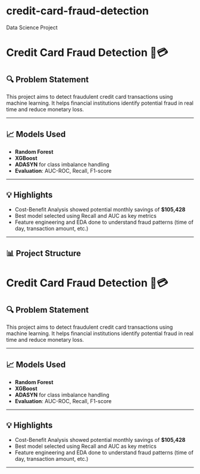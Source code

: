 # credit-card-fraud-detection
Data Science Project
# Credit Card Fraud Detection 🧠💳

## 🔍 Problem Statement

This project aims to detect fraudulent credit card transactions using machine learning. It helps financial institutions identify potential fraud in real time and reduce monetary loss.

---

## 📈 Models Used

- **Random Forest**
- **XGBoost**
- **ADASYN** for class imbalance handling
- **Evaluation**: AUC-ROC, Recall, F1-score

---

## 💡 Highlights

- Cost-Benefit Analysis showed potential monthly savings of **$105,428**
- Best model selected using Recall and AUC as key metrics
- Feature engineering and EDA done to understand fraud patterns (time of day, transaction amount, etc.)

---

## 📊 Project Structure
# Credit Card Fraud Detection 🧠💳

## 🔍 Problem Statement

This project aims to detect fraudulent credit card transactions using machine learning. It helps financial institutions identify potential fraud in real time and reduce monetary loss.

---

## 📈 Models Used

- **Random Forest**
- **XGBoost**
- **ADASYN** for class imbalance handling
- **Evaluation**: AUC-ROC, Recall, F1-score

---

## 💡 Highlights

- Cost-Benefit Analysis showed potential monthly savings of **$105,428**
- Best model selected using Recall and AUC as key metrics
- Feature engineering and EDA done to understand fraud patterns (time of day, transaction amount, etc.)

---







